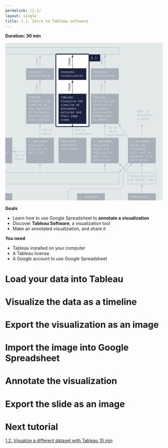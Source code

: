 ```yaml
---
permalink: /1.1/
layout: single
title: 1.1. Intro to Tableau software
---
```


**Duration: 30 min**

[
	![Overview tuto 1.1](../assets/images/1-1.jpg)
](../assets/images/1-1.jpg)

**Goals**
* Learn how to use Google Spreadsheet to **annotate a visualization**
* Discover **Tableau Software**, a visualization tool
* Make an annotated visualization, and share it

**You need**
* Tableau installed on your computer
* A Tableau license
* A Google account to use Google Spreadsheet

# Load your data into Tableau

# Visualize the data as a timeline

# Export the visualization as an image

# Import the image into Google Spreadsheet

# Annotate the visualization

# Export the slide as an image

# Next tutorial

[1.2. Visualize a different dataset with Tableau *15 min*](1.2/)
